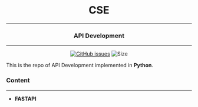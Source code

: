 <div align = "center">

# CSE 
---
### API Development
---
[![GitHub issues](https://img.shields.io/github/issues/Aanvikshiki/Fast_API?logo=github)](https://github.com/Aanvikshiki/Fast_API/issues) ![Size](https://github-size-badge.herokuapp.com/Aanvikshiki/Fast_API.svg)
</div>

This is the repo of API Development implemented in **Python**. 

### Content
---
* **FASTAPI**
